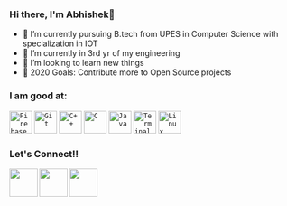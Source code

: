 ### Hi there, I'm Abhishek👋

- 🔭 I’m currently pursuing B.tech from UPES in Computer Science with specialization in IOT
- 🌱 I’m currently in 3rd yr of my engineering
- 👯 I’m looking to learn new things
- 🥅 2020 Goals: Contribute more to Open Source projects


### I am good at:
<code><img width="40px" src="https://img.icons8.com/color/2x/firebase.png" title="Firebase"/></code></code>
<code><img width="40px" src="https://img.icons8.com/color/2x/git.png" title="Git"/></code>
<code><img width="40px" src="https://img.icons8.com/color/2x/c-plus-plus-logo.png" title="C++"/></code>
<code><img width="40px" src="https://img.icons8.com/color/2x/c-programming.png" title="C"/></code>
<code><img width="40px" src="https://img.icons8.com/color/2x/java-coffee-cup-logo.png" title="Java"/></code>
<code><img width="40px" src="https://img.icons8.com/fluent/96/console.png" title="Terminal"/></code>
<code><img width="40px" src="https://img.icons8.com/color/2x/linux.png" title="Linux"/></code>

### Let's Connect!!

<a href="https://www.linkedin.com/in/abhishek-gupta-1a4622167/">
  <img align="left" width="50px" src="https://img.icons8.com/plasticine/2x/linkedin.png" />
</a>
<a href="https://twitter.com/Abhishe_18?s=08/">
  <img align="left" width="50px" src="https://img.icons8.com/plasticine/2x/twitter.png" />
</a>
<a href = "mailto: lgabhishek18@gmail.com">
  <img align="left" width="50px" src="https://img.icons8.com/plasticine/2x/gmail.png" />
</a>
<br>
